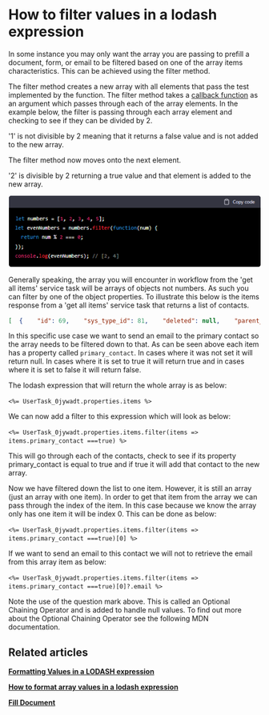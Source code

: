 # How to filter values in a lodash expression

In some instance you may only want the array you are passing to prefill a document, form, or email to be filtered based on one of the array items characteristics. This can be achieved using the filter method.

The filter method creates a new array with all elements that pass the test implemented by the function. The filter method takes a [callback function](https://developer.mozilla.org/en-US/docs/Glossary/Callback_function) as an argument which passes through each of the array elements. In the example below, the filter is passing through each array element and checking to see if they can be divided by 2.

'1' is not divisible by 2 meaning that it returns a false value and is not added to the new array.

The filter method now moves onto the next element.

'2' is divisible by 2 returning a true value and that element is added to the new array.

![image-1674425777297.png](./downloaded_image_1705285662060.png)

Generally speaking, the array you will encounter in workflow from the 'get all items' service task will be arrays of objects not numbers. As such you can filter by one of the object properties. To illustrate this below is the items response from a 'get all items' service task that returns a list of contacts.

```JSON
[  {    "id": 69,    "sys_type_id": 81,    "deleted": null,    "parent_id": null,    "parent": null,    "parent$type": null,    "drive_id": null,    "folder_id": null,    "first_name": "Danny",    "member_id": null,    "member": null,    "member$type": null,    "business_id": 55,    "business": "Simpli",    "business$type": 13,    "last_name": "R",    "phone": "789",    "mobile_phone": "987",    "email": "Sample@simpli.org",    "full_name": "Danny R",    "role": "Key Stakeholder",    "primary_contact": true,    "__metadata": {      "type": "Contacts"    }  },  {    "id": 68,    "sys_type_id": 81,    "deleted": null,    "parent_id": null,    "parent": null,    "parent$type": null,    "drive_id": null,    "folder_id": null,    "first_name": "Tristan",    "member_id": null,    "member": null,    "member$type": null,    "business_id": 55,    "business": "Simpli",    "business$type": 13,    "last_name": "van",    "phone": "123",    "mobile_phone": "123",    "email": "Sample2@simpli.org",    "full_name": "Tristan",    "role": "CTO",    "primary_contact": null,    "__metadata": {      "type": "Contacts"    }  }]
```

In this specific use case we want to send an email to the primary contact so the array needs to be filtered down to that. As can be seen above each item has a property called `primary_contact`. In cases where it was not set it will return null. In cases where it is set to true it will return true and in cases where it is set to false it will return false.

The lodash expression that will return the whole array is as below:

`<%= UserTask_0jywadt.properties.items %>`

We can now add a filter to this expression which will look as below:

`<%= UserTask_0jywadt.properties.items.filter(items => items.primary_contact ===true) %>`

This will go through each of the contacts, check to see if its property primary\_contact is equal to true and if true it will add that contact to the new array.

Now we have filtered down the list to one item. However, it is still an array (just an array with one item). In order to get that item from the array we can pass through the index of the item. In this case because we know the array only has one item it will be index 0. This can be done as below:

`<%= UserTask_0jywadt.properties.items.filter(items => items.primary_contact ===true)[0] %>`

If we want to send an email to this contact we will not to retrieve the email from this array item as below:

`<%= UserTask_0jywadt.properties.items.filter(items => items.primary_contact ===true)[0]?.email %>`

Note the use of the question mark above. This is called an Optional Chaining Operator and is added to handle null values. To find out more about the Optional Chaining Operator see the following MDN documentation.

## **Related articles**

[**Formatting Values in a LODASH expression**](https://docs.rapidplatform.com/books/workflow-keyper/page/formatting-values-in-a-lodash-expression)

[**How to format array values in a lodash expression**](https://docs.rapidplatform.com/books/workflow-keyper/page/how-to-format-array-values-in-a-lodash-expression)

**[Fill Document](https://docs.rapidplatform.com/books/workflow-keyper/page/fill-document)**